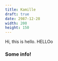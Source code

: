 ```yaml
---
title: Kamille
draft: true
date: 2987-12-28
width: 200
height: 150
---
```

Hi, this is hello. HELLOo

### Some info!
